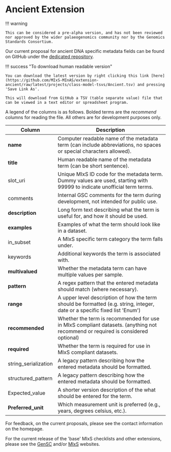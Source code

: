 # Ancient Extension

!!! warning

    This can be considered a pre-alpha version, and has not been reviewed nor approved by the wider palaeogenomics community nor by the Genomics Standards Consortium.

Our current proposal for ancient DNA specific metadata fields can be found on GitHub under the [dedicated repository](https://github.com/MIxS-MInAS/extension-ancient).

!!! success "To download human readable version"

    You can download the latest version by right clicking this link [here](https://github.com/MIxS-MInAS/extension-ancient/raw/latest/projects/class-model-tsvs/Ancient.tsv) and pressing 'Save Link As'.

    This will download from GitHub a TSV (table separate value) file that can be viewed in a text editor or spreadsheet program.

A legend of the columns is as follows. Bolded terms are the _recommend_ columns for reading the file. All others are for development purposes only.

| Column               | Description                                                                                                                     |
| -------------------- | ------------------------------------------------------------------------------------------------------------------------------- |
| **name**             | Computer readable name of the metadata term (can include abbreviations, no spaces or special characters allowed).               |
| **title**            | Human readable name of the metadata term (can be short sentence).                                                               |
| slot_uri             | Unique MIxS ID code for the metadata term. Dummy values are used, starting with 99999 to indicate unofficial term terms.        |
| comments             | Internal GSC comments for the term during development, not intended for public use.                                             |
| **description**      | Long form text describing what the term is useful for, and how it should be used.                                               |
| **examples**         | Examples of what the term should look like in a dataset.                                                                        |
| in_subset            | A MIxS specific term category the term falls under.                                                                             |
| keywords             | Additional keywords the term is associated with.                                                                                |
| **multivalued**      | Whether the metadata term can have multiple values per sample.                                                                  |
| **pattern**          | A regex pattern that the entered metadata should match (where necessary).                                                       |
| **range**            | A upper level description of how the term should be formatted (e.g. string, integer, date or a specific fixed list 'Enum')      |
| **recommended**      | Whether the term is recommended for use in MIxS compliant datasets. (anything not recommend or required is considered optional) |
| **required**         | Whether the term is required for use in MIxS compliant datasets.                                                                |
| string_serialization | A legacy pattern describing how the entered metadata should be formatted.                                                       |
| structured_pattern   | A legacy pattern describing how the entered metadata should be formatted.                                                       |
| Expected_value       | A shorter version description of the what should be entered for the term.                                                       |
| **Preferred_unit**   | Which measurement unit is preferred (e.g., years, degrees celsius, etc.).                                                       |

For feedback, on the current proposals, please see the contact information on the homepage.

For the current release of the 'base' MIxS checklists and other extensions, please see the [GenSC](https://www.gensc.org/pages/standards/checklists.html) and/or [MIxS](https://genomicsstandardsconsortium.github.io/mixs/) websites.

